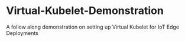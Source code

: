 # Virtual-Kubelet-Demonstration
A follow along demonstration on setting up Virtual Kubelet for IoT Edge Deployments 
